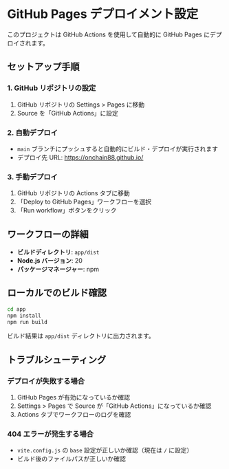 # GitHub Pages デプロイメント設定

このプロジェクトは GitHub Actions を使用して自動的に GitHub Pages にデプロイされます。

## セットアップ手順

### 1. GitHub リポジトリの設定

1. GitHub リポジトリの Settings > Pages に移動
2. Source を「GitHub Actions」に設定

### 2. 自動デプロイ

- `main` ブランチにプッシュすると自動的にビルド・デプロイが実行されます
- デプロイ先 URL: https://onchain88.github.io/

### 3. 手動デプロイ

1. GitHub リポジトリの Actions タブに移動
2. 「Deploy to GitHub Pages」ワークフローを選択
3. 「Run workflow」ボタンをクリック

## ワークフローの詳細

- **ビルドディレクトリ**: `app/dist`
- **Node.js バージョン**: 20
- **パッケージマネージャー**: npm

## ローカルでのビルド確認

```bash
cd app
npm install
npm run build
```

ビルド結果は `app/dist` ディレクトリに出力されます。

## トラブルシューティング

### デプロイが失敗する場合

1. GitHub Pages が有効になっているか確認
2. Settings > Pages で Source が「GitHub Actions」になっているか確認
3. Actions タブでワークフローのログを確認

### 404 エラーが発生する場合

- `vite.config.js` の `base` 設定が正しいか確認（現在は `/` に設定）
- ビルド後のファイルパスが正しいか確認
